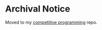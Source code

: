 # Archival Notice

Moved to my [competitive programming](https://github.com/jmshrv/competitive-programming) repo.
